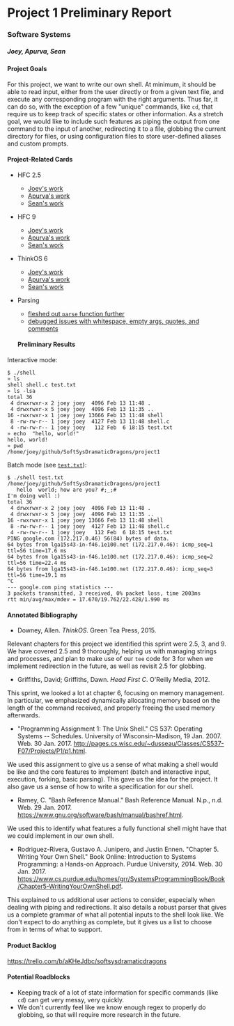 # Project 1 Preliminary Report
### Software Systems
##### Joey, Apurva, Sean

#### Project Goals

For this project, we want to write our own shell. At minimum, it should be able to read input, either from the user directly or from a given text file, and execute any corresponding program with the right arguments. Thus far, it can do so, with the exception of a few "unique" commands, like `cd`, that require us to keep track of specific states or other information. As a stretch goal, we would like to include such features as piping the output from one command to the input of another, redirecting it to a file, globbing the current directory for files, or using configuration files to store user-defined aliases and custom prompts.

#### Project-Related Cards

* HFC 2.5
  * [Joey's work](https://github.com/joeylmaalouf/ExercisesInC/tree/master/exercises/ex02.5)
  * [Apurva's work](https://github.com/apurvaraman/ExercisesInC/tree/master/exercises/ex02.5)
  * [Sean's work](https://github.com/SeanCCarter/ExercisesInC/tree/master/exercises/ex02.5)
* HFC 9
  * [Joey's work](https://github.com/joeylmaalouf/ExercisesInC/tree/master/exercises/ex09)
  * [Apurva's work](https://github.com/apurvaraman/ExercisesInC/tree/master/exercises/ex09)
  * [Sean's work](https://github.com/SeanCCarter/ExercisesInC/tree/master/exercises/ex09)
* ThinkOS 6
  * [Joey's work](https://github.com/joeylmaalouf/ExercisesInC/blob/master/reading_questions/thinkos.md#chapter-6)
  * [Apurva's work](https://github.com/apurvaraman/ExercisesInC/blob/master/reading_questions/thinkos.md#chapter-6-complete)
  * [Sean's work](https://github.com/SeanCCarter/ExercisesInC/blob/master/reading_questions/thinkos6.md)
* Parsing
  * [fleshed out `parse` function further](../project1/shell.c#L9)
  * [debugged issues with whitespace, empty args, quotes, and comments](../../../commit/c195a1fbe022441f8d5f9369323a9cb920a10375)

  #### Preliminary Results

Interactive mode:

```
$ ./shell
» ls
shell shell.c test.txt
» ls -lsa
total 36
 4 drwxrwxr-x 2 joey joey  4096 Feb 13 11:48 .
 4 drwxrwxr-x 5 joey joey  4096 Feb 13 11:35 ..
16 -rwxrwxr-x 1 joey joey 13666 Feb 13 11:48 shell
 8 -rw-rw-r-- 1 joey joey  4127 Feb 13 11:48 shell.c
 4 -rw-rw-r-- 1 joey joey   112 Feb  6 18:15 test.txt
» echo  "hello, world!"
hello, world!
» pwd
/home/joey/github/SoftSysDramaticDragons/project1
```

Batch mode (see [`test.txt`](../project1/shell.c#L9)):

```
$ ./shell test.txt
/home/joey/github/SoftSysDramaticDragons/project1
   hello  world; how are you? #;_;#
I'm doing well :)
total 36
 4 drwxrwxr-x 2 joey joey  4096 Feb 13 11:48 .
 4 drwxrwxr-x 5 joey joey  4096 Feb 13 11:35 ..
16 -rwxrwxr-x 1 joey joey 13666 Feb 13 11:48 shell
 8 -rw-rw-r-- 1 joey joey  4127 Feb 13 11:48 shell.c
 4 -rw-rw-r-- 1 joey joey   112 Feb  6 18:15 test.txt
PING google.com (172.217.0.46) 56(84) bytes of data.
64 bytes from lga15s43-in-f46.1e100.net (172.217.0.46): icmp_seq=1 ttl=56 time=17.6 ms
64 bytes from lga15s43-in-f46.1e100.net (172.217.0.46): icmp_seq=2 ttl=56 time=22.4 ms
64 bytes from lga15s43-in-f46.1e100.net (172.217.0.46): icmp_seq=3 ttl=56 time=19.1 ms
^C
--- google.com ping statistics ---
3 packets transmitted, 3 received, 0% packet loss, time 2003ms
rtt min/avg/max/mdev = 17.670/19.762/22.428/1.990 ms
```

#### Annotated Bibliography

* Downey, Allen. *ThinkOS*. Green Tea Press, 2015.

Relevant chapters for this project we identified this sprint were 2.5, 3, and 9. We have covered 2.5 and 9 thoroughly, helping us with managing strings and processes, and plan to make use of our `tee` code for 3 for when we implement redirection in the future, as well as revisit 2.5 for globbing.

* Griffiths, David; Griffiths, Dawn. *Head First C*. O'Reilly Media, 2012.

This sprint, we looked a lot at chapter 6, focusing on memory management. In particular, we emphasized dynamically allocating memory based on the length of the command received, and properly freeing the used memory afterwards.

* "Programming Assignment 1: The Unix Shell." CS 537: Operating Systems -- Schedules. University of Wisconsin-Madison, 19 Jan. 2007. Web. 30 Jan. 2017. <http://pages.cs.wisc.edu/~dusseau/Classes/CS537-F07/Projects/P1/p1.html>.

We used this assignment to give us a sense of what making a shell would be like and the core features to implement (batch and interactive input, execution, forking, basic parsing). This gave us the idea for the project. It also gave us a sense of how to write a specification for our shell.

* Ramey, C. "Bash Reference Manual." Bash Reference Manual. N.p., n.d. Web. 29 Jan. 2017. <https://www.gnu.org/software/bash/manual/bashref.html>.

We used this to identify what features a fully functional shell might have that we could implement in our own shell.

* Rodriguez-Rivera, Gustavo A. Junipero, and Justin Ennen. "Chapter 5. Writing Your Own Shell." Book Online: Introduction to Systems Programming: a Hands-on Approach. Purdue University, 2014. Web. 30 Jan. 2017. <https://www.cs.purdue.edu/homes/grr/SystemsProgrammingBook/Book/Chapter5-WritingYourOwnShell.pdf>.

This explained to us additional user actions to consider, especially when dealing with piping and redirections. It also details a robust parser that gives us a complete grammar of what all potential inputs to the shell look like. We don't expect to do anything as complete, but it gives us a list to choose from in terms of what to support.

#### Product Backlog

https://trello.com/b/aKHeJdbc/softsysdramaticdragons

#### Potential Roadblocks

* Keeping track of a lot of state information for specific commands (like `cd`) can get very messy, very quickly.
* We don't currently feel like we know enough regex to properly do globbing, so that will require more research in the future.
